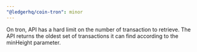 ```yaml
---
"@ledgerhq/coin-tron": minor
---
```


On tron, API has a hard limit on the number of transaction to retrieve. The API returns the oldest set of transactions it can find according to the minHeight parameter.
